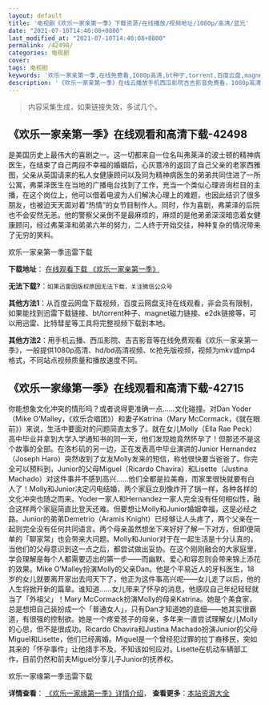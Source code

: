 ```yaml
---
layout: default
title: '电视剧《欢乐一家亲第一季》下载资源/在线播放/视频地址/1080p/高清/蓝光'
date: "2021-07-10T14:40:08+0800"
last_modified_at: "2021-07-10T14:40:08+0800"
permalink: /42498/
categories: 电视剧
cover:
tags: 电视剧
keywords: '欢乐一家亲第一季,在线免费看,1080p高清,bt种子,torrent,百度云盘,magnet,磁力链,迅雷下载资源'
description: '《欢乐一家亲第一季》在线云播放手机西瓜影院吉吉影音免费看，1080p高清bd/hd未删减完整版和tc抢先枪版，mkv/mp4格式，附带bt/torrent种子、magnet/磁力链、百度云盘、网盘资源迅雷下载链接'
---
```


>内容采集生成，如果链接失效，多试几个。


## 《欢乐一家亲第一季》在线观看和高清下载-42498

是美国历史上最伟大的喜剧之一。这一切都来自一位名叫弗莱泽的波士顿的精神病医生，在结束了自己两段不幸福的婚姻后，心灰薏冷的返回了自己父亲的老家西雅图，父亲从英国请来的私人女健康顾问以及同为精神病医生的弟弟共同住进了一所公寓，弗莱泽医生在当地的广播电台找到了工作，充当一个类似心理咨询栏目的主播，在这个岗位上，他可以借着电波为人们解决心理上的难题，也因此结识了很多朋友，也被迫天天面对着“热情”的女节目制作人。同时，作为喜剧，弗莱泽的后院也不会安然无恙。他的警察父亲倒不是最麻烦的，麻烦的是他弟弟深深暗恋着女健康顾问，经过弗莱泽和弟弟六年的努力，二人终于开始交往，种种复杂的情况带来了无穷的笑料。<br />


欢乐一家亲第一季迅雷下载

**下载地址**： [在线观看下载 《欢乐一家亲第一季》](https://www.993dy.com//vod-detail-id-9558.html) 


**无法下载?**：`如果迅雷因版权原因无法下载，关注微信公众号 `

**其他方法1**：从百度云网盘下载视频，百度云网盘支持在线观看，非会员有限制，如果能找到迅雷下载链接、bt/torrent种子、magnet磁力链接、e2dk链接等，可以用迅雷、比特彗星等工具将完整视频下载到本地。

**其他方法2**：用手机云播、西瓜影院、吉吉影音等在线免费观看《欢乐一家亲第一季》，一般提供1080p高清、hd/bd高清视频、tc抢先版视频，视频为mkv或mp4格式，不同站点视频质量和播放速度不同。


## 《欢乐一家缘第一季》在线观看和高清下载-42715

你能想象文化冲突的情形吗？或者说得更准确一点&hellip;…文化碰撞。对Dan Yoder（Mike O’Malley，《欢乐合唱团》）和妻子Katrina（Mary McCormack，《就在眼前》）来说，生活中要面对的问题简直太多了。就在女儿Molly（Ella Rae Peck）高中毕业并拿到大学入学通知书的同一天，他们发现她竟然怀孕了！但那还不是这个故事的全部。在洛杉矶的另一边，正在发表高中毕业演讲的Junior Hernandez（Joseph Haro）突然收到了女友Molly发来的短信，称他很快要当爸爸了。你完全可以预料到，Junior的父母Miguel（Ricardo Chavira）和Lisette（Justina Machado）对这件事并不感到高兴&hellip;…他们全都是拉美裔，而家里很快就要有白人了！Molly和Junior决定闪电结婚，两个家庭立刻像炸开了锅一样，各种各样的文化冲突也随之而来。Yoder一家人和Hernandez一家人完全没有任何相似性，融合这样两个家庭简直比登天还难。但要想让Molly和Junior婚姻幸福，这是必经之路。Junior的弟弟Demetrio（Aramis Knight）已经够让人头疼了，两个父亲在一起则完全没有任何共同语言。两个母亲虽然想坐下来好好了解一下对方，但即便简单的「聊家常」也会带来大问题。Molly和Junior对于在一起生活是十分认真的，当他们的父母意识到这一点之后，都尝试做出妥协。在这个刚刚融合的大家庭里，学会理解是每个人都需要迈出的第一步&mdash;—而幽默、爱心和容忍则会带来锦上添花的效果。Mike O’Malley扮演Molly的父亲Dan。他是个平易近人的牙科医生，18岁的女儿就要离开家出去闯天下了，他正为这件事高兴呢&mdash;—女儿走了以后，他的人生将掀开新的篇章。谁知道……女儿带来了怀孕的消息，他感叹自己年纪轻轻就当了「外祖父」！Mary McCormack扮演Molly的母亲Katrina。她是个美食家，总是想把自己装扮成一个「普通女人」，只有Dan才知道她的底细&mdash;—她其实很霸道，有很强的控制欲。她是一个疼爱孩子的母亲，多年来一直尝试理解女儿Molly的心思，但不是很成功。Ricardo Chavira和Justina Machado扮演Junior的父母Miguel和Lisette，他们已经离婚。Miguel是一个曾经犯过罪的拉丁裔移民，突如其来的「怀孕事件」让他措手不及，不知该如何应对。Lisette在机动车辆部工作，目前仍然和前夫Miguel分享儿子Junior的抚养权。</p>


欢乐一家缘第一季迅雷下载

**详情查看**： [《欢乐一家缘第一季》详情介绍](/movie/42715/)， **查看更多**：[本站资源大全](/movie/t/all/)


